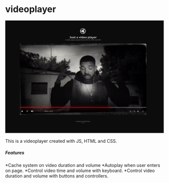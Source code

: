 # videoplayer

![Desktop](/docs/image1.png)

This is a videoplayer created with JS, HTML and CSS.

##### Features 
*Cache system on video duration and volume
*Autoplay when user enters on page.
*Control video time and volume with keyboard.
*Control video duration and volume with buttons and controllers.

